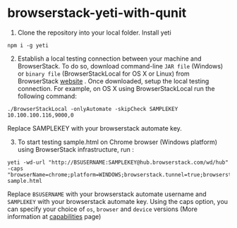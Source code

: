 browserstack-yeti-with-qunit
============================

1) Clone the repository into your local folder. Install yeti

```
npm i -g yeti
```

2) Establish a local testing connection between your machine and BrowserStack. To do so, download command-line `JAR file` (Windows) or `binary file` (BrowserStackLocal for OS X or Linux) from BrowserStack [website] . Once downloaded, setup the local testing connection. For example, on OS X using BrowserStackLocal run the following command:

```
./BrowserStackLocal -onlyAutomate -skipCheck SAMPLEKEY 10.100.100.116,9000,0
```

Replace SAMPLEKEY with your browserstack automate key.

3) To start testing sample.html on Chrome browser (Windows platform) using BrowserStack infrastructure, run :

```
yeti -wd-url "http://BSUSERNAME:SAMPLEKEY@hub.browserstack.com/wd/hub" -caps "browserName=chrome;platform=WINDOWS;browserstack.tunnel=true;browserstack.debug=true" sample.html
```

Replace `BSUSERNAME` with your browserstack automate username and `SAMPLEKEY` with your browserstack automate key.
Using the caps option, you can specify your choice of `os`, `browser` and `device` versions (More information at [capabilities] page)

[website]:http://www.browserstack.com/local-testing#command-line
[capabilities]:http://www.browserstack.com/automate/capabilities